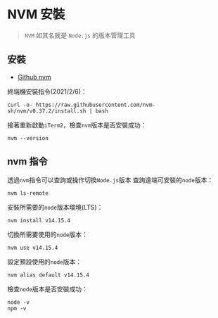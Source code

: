 # NVM 安裝
> `NVM` 如其名就是 `Node.js` 的版本管理工具

## 安裝
- [Github nvm](https://github.com/nvm-sh/nvm)

終端機安裝指令(2021/2/6)：
```
curl -o- https://raw.githubusercontent.com/nvm-sh/nvm/v0.37.2/install.sh | bash
```
接著重新啟動`iTerm2`，檢查`nvm`版本是否安裝成功：
```
nvm --version
```
## nvm 指令
透過`nvm`指令可以查詢或操作切換`Node.js`版本
查詢遠端可安裝的`node`版本：
```
nvm ls-remote
```
安裝所需要的`node`版本環境(LTS)：
```
nvm install v14.15.4
```
切換所需要使用的`node`版本：
```
nvm use v14.15.4
```
設定預設使用的`node`版本：
```
nvm alias default v14.15.4
```
檢查`node`版本是否安裝成功：
```
node -v
npm -v
```